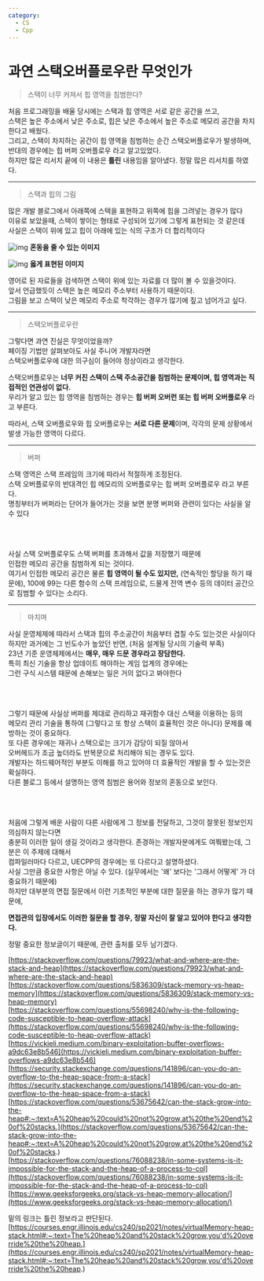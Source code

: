 ```yaml
---
category:
  - CS
  - Cpp
---
```


# 과연 스택오버플로우란 무엇인가

>스택이 너무 커져서 힙 영역을 침범한다?

처음 프로그래밍을 배울 당시에는 스택과 힙 영역은 서로 같은 공간을 쓰고,   
스택은 높은 주소에서 낮은 주소로, 힙은 낮은 주소에서 높은 주소로 메모리 공간을 차지한다고 배웠다.   
그리고, 스택이 차지하는 공간이 힙 영역을 침범하는 순간 스택오버플로우가 발생하며,   
반대의 경우에는 힙 버퍼 오버플로우 라고 알고있었다.   
하지만 많은 리서치 끝에 이 내용은 **틀린** 내용임을 알아냈다. 정말 많은 리서치를 하였다.     

***

>스택과 힙의 그림

많은 개발 블로그에서 아래쪽에 스택을 표현하고 위쪽에 힙을 그려넣는 경우가 많다   
이유로 보았을때, 스택이 쌓이는 형태로 구성되어 있기에 그렇게 표현되는 것 같은데   
사실은 스택이 위에 있고 힙이 아래에 있는 식의 구조가 더 합리적이다   

![img](https://visualgdb.com/w/wp-content/uploads/2021/02/stack-1.png)
**혼동을 줄 수 있는 이미지**

![img](https://i.stack.imgur.com/HOY4C.png)
**옳게 표현된 이미지**

영어로 된 자료들을 검색하면 스택이 위에 있는 자료를 더 많이 볼 수 있을것이다.   
앞서 언급했듯이 스택은 높은 메모리 주소부터 사용하기 때문이다.   
그림을 보고 스택이 낮은 메모리 주소로 착각하는 경우가 많기에 짚고 넘어가고 싶다.   

***

>스택오버플로우란

그렇다면 과연 진실은 무엇이었을까?   
페이징 기법만 살펴보아도 사실 주니어 개발자라면   
스택오버플로우에 대한 의구심이 들어야 정상이라고 생각한다.   

스택오버플로우는 **너무 커진 스택이 스택 주소공간을 침범하는 문제이며, 힙 영역과는 직접적인 연관성이 없다.**   
우리가 알고 있는 힙 영역을 침범하는 경우는 **힙 버퍼 오버런 또는 힙 버퍼 오버플로우** 라고 부른다.   

따라서, 스택 오버플로우와 힙 오버플로우는 **서로 다른 문제**이며, 각각의 문제 상황에서 발생 가능한 영역이 다르다.   


***

>버퍼

스택 영역은 스택 프레임의 크기에 따라서 적절하게 조정된다.   
스택 오버플로우의 반대격인 힙 메모리의 오버플로우는 힙 버퍼 오버플로우 라고 부른다.   
명칭부터가 버퍼라는 단어가 들어가는 것을 보면 분명 버퍼와 관련이 있다는 사실을 알 수 있다   

<br/><br/>

사실 스택 오버플로우도 스택 버퍼를 초과해서 값을 저장했기 때문에   
인접한 메모리 공간을 침범하게 되는 것이다.   
여기서 인접한 메모리 공간은 물론 **힙 영역이 될 수도 있지만,** (연속적인 할당을 하기 때문에), 
100에 99는 다른 함수의 스택 프레임으로, 드물게 전역 변수 등의 데이터 공간으로 침범할 수 있다는 소리다.   

***

>마치며

사실 운영체제에 따라서 스택과 힙의 주소공간이 처음부터 겹칠 수도 있는것은 사실이다   
하지만 과거에는 그 빈도수가 높았던 반면, (처음 설계될 당시의 기술력 부족)   
23년 기준 운영체제에서는 **매우, 매우 드문 경우라고 장담한다.**   
특히 최신 기술을 항상 업데이트 해야하는 게임 업계의 경우에는   
그런 구식 시스템 때문에 손해보는 일은 거의 없다고 봐야한다   

<br/><br/>

그렇기 때문에 사실상 버퍼를 제대로 관리하고 재귀함수 대신 스택을 이용하는 등의   
메모리 관리 기술을 통하여 (그렇다고 또 항상 스택이 효율적인 것은 아니다) 문제를 예방하는 것이 중요하다.      
또 다른 경우에는 재귀나 스택으로는 크기가 감당이 되질 않아서   
오버헤드가 조금 높더라도 반복문으로 처리해야 되는 경우도 있다.   
개발자는 하드웨어적인 부분도 이해를 하고 있어야 더 효율적인 개발을 할 수 있는것은 확실하다.   
다른 블로그 등에서 설명하는 영역 침범은 용어와 정보의 혼동으로 보인다.   

<br/><br/>

처음에 그렇게 배운 사람이 다른 사람에게 그 정보를 전달하고, 그것이 잘못된 정보인지 의심하지 않는다면   
충분히 이러한 일이 생길 것이라고 생각한다. 존경하는 개발자분에게도 여쭤봤는데, 그 분은 이 주제에 대해서   
컴파일러마다 다르고, UECPP의 경우에는 또 다르다고 설명하셨다.   
사실 그만큼 중요한 사항은 아닐 수 있다. (실무에서는 '왜' 보다는 '그래서 어떻게' 가 더 중요하기 때문에)   
하지만 대부분의 면접 질문에서 이런 기초적인 부분에 대한 질문을 하는 경우가 많기 때문에,   

**면접관의 입장에서도 이러한 질문을 할 경우, 정말 자신이 잘 알고 있어야 한다고 생각한다.**

정말 중요한 정보글이기 때문에, 관련 출처를 모두 남기겠다.   

[https://stackoverflow.com/questions/79923/what-and-where-are-the-stack-and-heap](https://stackoverflow.com/questions/79923/what-and-where-are-the-stack-and-heap)   
[https://stackoverflow.com/questions/5836309/stack-memory-vs-heap-memory](https://stackoverflow.com/questions/5836309/stack-memory-vs-heap-memory)   
[https://stackoverflow.com/questions/55698240/why-is-the-following-code-susceptible-to-heap-overflow-attack](https://stackoverflow.com/questions/55698240/why-is-the-following-code-susceptible-to-heap-overflow-attack)   
[https://vickieli.medium.com/binary-exploitation-buffer-overflows-a9dc63e8b546](https://vickieli.medium.com/binary-exploitation-buffer-overflows-a9dc63e8b546)   
[https://security.stackexchange.com/questions/141896/can-you-do-an-overflow-to-the-heap-space-from-a-stack](https://security.stackexchange.com/questions/141896/can-you-do-an-overflow-to-the-heap-space-from-a-stack)   
[https://stackoverflow.com/questions/53675642/can-the-stack-grow-into-the-heap#:~:text=A%20heap%20could%20not%20grow,at%20the%20end%20of%20stacks.](https://stackoverflow.com/questions/53675642/can-the-stack-grow-into-the-heap#:~:text=A%20heap%20could%20not%20grow,at%20the%20end%20of%20stacks.)   
[https://stackoverflow.com/questions/76088238/in-some-systems-is-it-impossible-for-the-stack-and-the-heap-of-a-process-to-col](https://stackoverflow.com/questions/76088238/in-some-systems-is-it-impossible-for-the-stack-and-the-heap-of-a-process-to-col)   
[https://www.geeksforgeeks.org/stack-vs-heap-memory-allocation/](https://www.geeksforgeeks.org/stack-vs-heap-memory-allocation/)   

밑의 링크는 틀린 정보라고 판단된다.   
[https://courses.engr.illinois.edu/cs240/sp2021/notes/virtualMemory-heap-stack.html#:~:text=The%20heap%20and%20stack%20grow,you'd%20override%20the%20heap.](https://courses.engr.illinois.edu/cs240/sp2021/notes/virtualMemory-heap-stack.html#:~:text=The%20heap%20and%20stack%20grow,you'd%20override%20the%20heap.)
